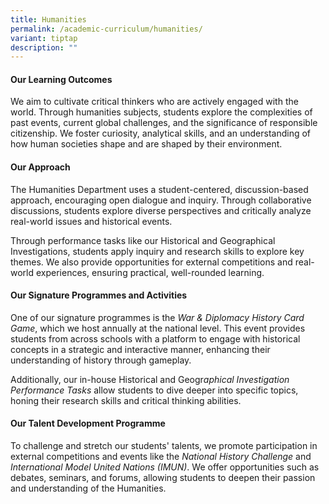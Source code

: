 ```yaml
---
title: Humanities
permalink: /academic-curriculum/humanities/
variant: tiptap
description: ""
---
```

<h4><strong>Our Learning Outcomes</strong></h4>
<p>We aim to cultivate critical thinkers who are actively engaged with the
world. Through humanities subjects, students explore the complexities of
past events, current global challenges, and the significance of responsible
citizenship. We foster curiosity, analytical skills, and an understanding
of how human societies shape and are shaped by their environment.</p>
<h4><strong>Our Approach</strong></h4>
<p>The Humanities Department uses a student-centered, discussion-based approach,
encouraging open dialogue and inquiry. Through collaborative discussions,
students explore diverse perspectives and critically analyze real-world
issues and historical events.</p>
<p>Through performance tasks like our Historical and Geographical Investigations,
students apply inquiry and research skills to explore key themes. We also
provide opportunities for external competitions and real-world experiences,
ensuring practical, well-rounded learning.</p>
<h4><strong>Our Signature Programmes and Activities</strong></h4>
<p>One of our signature programmes is the <em>War &amp; Diplomacy History Card Game</em>,
which we host annually at the national level. This event provides students
from across schools with a platform to engage with historical concepts
in a strategic and interactive manner, enhancing their understanding of
history through gameplay.</p>
<p>Additionally, our in-house Historical and Geogr<em>aphical Investigation Performance Tasks</em> allow
students to dive deeper into specific topics, honing their research skills
and critical thinking abilities.</p>
<h4><strong>Our Talent Development Programme</strong></h4>
<p>To challenge and stretch our students' talents, we promote participation
in external competitions and events like the <em>National History Challenge</em> and <em>International Model United Nations (IMUN)</em>.
We offer opportunities such as debates, seminars, and forums, allowing
students to deepen their passion and understanding of the Humanities.</p>
<p></p>